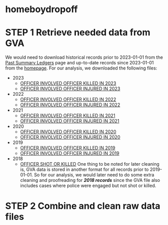 # homeboydropoff

# STEP 1 Retrieve needed data from GVA
We would need to download historical records prior to 2023-01-01 from the [Past Summary Ledgers](https://www.gunviolencearchive.org/past-tolls) page and up-to-date records since 2023-01-01 from the [homepage](https://www.gunviolencearchive.org/). For our analysis, we downloaded the following files:
- 2023
  - [OFFICER INVOLVED OFFICER KILLED IN 2023](https://www.gunviolencearchive.org/reports/officer-killed?year=2023)
  - [OFFICER INVOLVED OFFICER INJURED IN 2023](https://www.gunviolencearchive.org/reports/officer-shot?year=2023)
- 2022
  - [OFFICER INVOLVED OFFICER KILLED IN 2022](https://www.gunviolencearchive.org/reports/officer-killed?year=2022)
  - [OFFICER INVOLVED OFFICER INJURED IN 2022](https://www.gunviolencearchive.org/reports/officer-shot?year=2022)
- 2021
  - [OFFICER INVOLVED OFFICER KILLED IN 2021](https://www.gunviolencearchive.org/reports/officer-killed?year=2021)
  - [OFFICER INVOLVED OFFICER INJURED IN 2021](https://www.gunviolencearchive.org/reports/officer-shot?year=2021)
- 2020
  - [OFFICER INVOLVED OFFICER KILLED IN 2020](https://www.gunviolencearchive.org/reports/officer-killed?year=2020)
  - [OFFICER INVOLVED OFFICER INJURED IN 2020](https://www.gunviolencearchive.org/reports/officer-shot?year=2020)
- 2019
  - [OFFICER INVOLVED OFFICER KILLED IN 2019](https://www.gunviolencearchive.org/reports/officer-killed?year=2019)
  - [OFFICER INVOLVED OFFICER INJURED IN 2019](https://www.gunviolencearchive.org/reports/officer-shot?year=2019)
- 2018
  - [OFFICER SHOT OR KILLED](https://www.gunviolencearchive.org/reports/officer-shot-killed?year=2018)
One thing to be noted for later cleaning is, GVA data is stored in another format for all records prior to 2019-01-01. So for our analysis, we would later need to do some extra cleaning and proofreading for ***2018 records*** since the GVA file also includes cases where police were engaged but not shot or killed.

# STEP 2 Combine and clean raw data files
